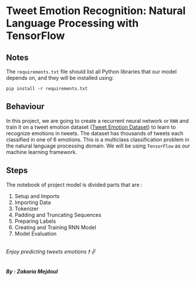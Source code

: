 # Tweet Emotion Recognition: Natural Language Processing with TensorFlow


## Notes
The `requirements.txt` file should list all Python libraries that our model depends on, and they will be installed using:

```
pip install -r requirements.txt
```

## Behaviour
In this project, we are going to create a recurrent neural network or `RNN` and train it on a tweet emotion dataset ([Tweet Emotion Dataset](https://github.com/dair-ai/emotion_dataset)) to learn to recognize emotions in tweets. The dataset has thousands of tweets each classified in one of 6 emotions. This is a multiclass classification problem in the natural language processing domain. We will be using `TensorFlow` as our machine learning framework.

## Steps
The notebook of project model is divided parts that are :
1. Setup and Imports
2. Importing Data
3. Tokenizer
4. Padding and Truncating Sequences
5. Preparing Labels
6. Creating and Training RNN Model
7. Model Evaluation

<br>_Enjoy predicting tweets emotions :exclamation: :v:_

<br> ***By : Zakaria Mejdoul***
